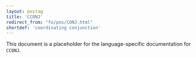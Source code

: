 ```yaml
---
layout: postag
title: 'CCONJ'
redirect_from: "fo/pos/CONJ.html"
shortdef: 'coordinating conjunction'
---
```


This document is a placeholder for the language-specific documentation
for `CCONJ`.

